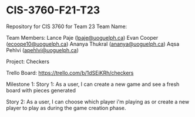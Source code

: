 # CIS-3760-F21-T23
Repository for CIS 3760 for Team 23
Team Name:


Team Members:
Lance Paje (lpaje@uoguelph.ca)
Evan Cooper (ecoope10@uoguelph.ca)
Ananya Thukral (ananya@uoguelph.ca)
Aqsa Pehlvi (apehlvi@uoguelph.ca)

Project: Checkers

Trello Board:
https://trello.com/b/1dSEiKRh/checkers

Milestone 1:
Story 1: As a user, I can create a new game and see a fresh board with pieces generated

Story 2: As a user, I can choose which player i'm playing as or create a new player to play as during the game creation phase.
